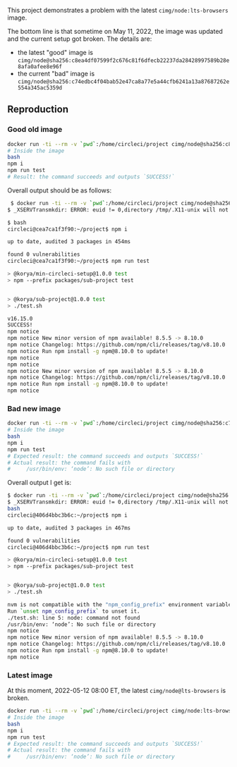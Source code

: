 This project demonstrates a problem with the latest `cimg/node:lts-browsers`
image.

The bottom line is that sometime on May 11, 2022, the image was updated and the
current setup got broken. The details are:
- the latest "good" image is
`cimg/node@sha256:c8ea4df07599f2c676c81f6dfecb22237da28428997589b28e8afa0afee8e96f`
- the current "bad" image is `cimg/node@sha256:c74edbc4f04bab52e47ca8a77e5a44cfb6241a13a87687262e554a345ac5359d`

## Reproduction

### Good old image

```sh
docker run -ti --rm -v `pwd`:/home/circleci/project cimg/node@sha256:c8ea4df07599f2c676c81f6dfecb22237da28428997589b28e8afa0afee8e96f
# Inside the image
bash
npm i
npm run test
# Result: the command succeeds and outputs `SUCCESS!`
```

Overall output should be as follows:

```sh
 $ docker run -ti --rm -v `pwd`:/home/circleci/project cimg/node@sha256:c8ea4df07599f2c676c81f6dfecb22237da28428997589b28e8afa0afee8e96f
$ _XSERVTransmkdir: ERROR: euid != 0,directory /tmp/.X11-unix will not be created.

$ bash
circleci@cea7ca1f3f90:~/project$ npm i

up to date, audited 3 packages in 454ms

found 0 vulnerabilities
circleci@cea7ca1f3f90:~/project$ npm run test

> @korya/min-circleci-setup@1.0.0 test
> npm --prefix packages/sub-project test


> @korya/sub-project@1.0.0 test
> ./test.sh

v16.15.0
SUCCESS!
npm notice
npm notice New minor version of npm available! 8.5.5 -> 8.10.0
npm notice Changelog: https://github.com/npm/cli/releases/tag/v8.10.0
npm notice Run npm install -g npm@8.10.0 to update!
npm notice
npm notice
npm notice New minor version of npm available! 8.5.5 -> 8.10.0
npm notice Changelog: https://github.com/npm/cli/releases/tag/v8.10.0
npm notice Run npm install -g npm@8.10.0 to update!
npm notice
```

### Bad new image

```sh
docker run -ti --rm -v `pwd`:/home/circleci/project cimg/node@sha256:c74edbc4f04bab52e47ca8a77e5a44cfb6241a13a87687262e554a345ac5359d
# Inside the image
bash
npm i
npm run test
# Expected result: the command succeeds and outputs `SUCCESS!`
# Actual result: the command fails with
#     /usr/bin/env: ‘node’: No such file or directory
```

Overall output I get is:

```sh
$ docker run -ti --rm -v `pwd`:/home/circleci/project cimg/node@sha256:c74edbc4f04bab52e47ca8a77e5a44cfb6241a13a87687262e554a345ac5359d
$ _XSERVTransmkdir: ERROR: euid != 0,directory /tmp/.X11-unix will not be created.
bash
circleci@406d4bbc3b6c:~/project$ npm i

up to date, audited 3 packages in 467ms

found 0 vulnerabilities
circleci@406d4bbc3b6c:~/project$ npm run test

> @korya/min-circleci-setup@1.0.0 test
> npm --prefix packages/sub-project test


> @korya/sub-project@1.0.0 test
> ./test.sh

nvm is not compatible with the "npm_config_prefix" environment variable: currently set to "/home/circleci/project/packages/sub-project"
Run `unset npm_config_prefix` to unset it.
./test.sh: line 5: node: command not found
/usr/bin/env: ‘node’: No such file or directory
npm notice
npm notice New minor version of npm available! 8.5.5 -> 8.10.0
npm notice Changelog: https://github.com/npm/cli/releases/tag/v8.10.0
npm notice Run npm install -g npm@8.10.0 to update!
npm notice
```

### Latest image

At this moment, 2022-05-12 08:00 ET, the latest `cimg/node@lts-browsers` is
broken.

```sh
docker run -ti --rm -v `pwd`:/home/circleci/project cimg/node:lts-browsers
# Inside the image
bash
npm i
npm run test
# Expected result: the command succeeds and outputs `SUCCESS!`
# Actual result: the command fails with
#     /usr/bin/env: ‘node’: No such file or directory
```
